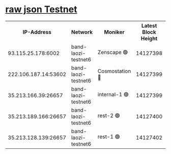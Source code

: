 
[raw json Testnet](https://rpc-check.bandt.stavr.tech/bandt/rpcbandt_result.json)
=

<table><tr><th>IP-Address</th><th>Network</th><th>Moniker</th><th>Latest Block Height</th><th>Earliest Block Height</th><th>Catching Up</th><th>Tx Index</th><th>Voting Power</th><th>Scan Time</th></tr><tr><td>93.115.25.178:6002</td><td>band-laozi-testnet6</td><td>Zenscape 🟢</td><td>14127398</td><td>12460001</td><td>False</td><td>on</td><td>0</td><td>2023-12-22T23:51:28.902670338UTC</td></tr><tr><td>222.106.187.14:53602</td><td>band-laozi-testnet6</td><td>Cosmostation 🔴</td><td>14127399</td><td>13177501</td><td>False</td><td>on</td><td>2203223</td><td>2023-12-22T23:51:30.684220342UTC</td></tr><tr><td>35.213.166.39:26657</td><td>band-laozi-testnet6</td><td>internal-1 🟢</td><td>14127399</td><td>14027399</td><td>False</td><td>on</td><td>0</td><td>2023-12-22T23:51:31.870854255UTC</td></tr><tr><td>35.213.189.166:26657</td><td>band-laozi-testnet6</td><td>rest-2 🟢</td><td>14127400</td><td>14027400</td><td>False</td><td>on</td><td>0</td><td>2023-12-22T23:51:33.144199454UTC</td></tr><tr><td>35.213.128.139:26657</td><td>band-laozi-testnet6</td><td>rest-1 🟢</td><td>14127402</td><td>14027402</td><td>False</td><td>on</td><td>0</td><td>2023-12-22T23:51:38.550845398UTC</td></tr></table>
